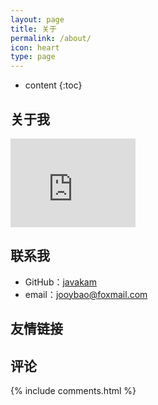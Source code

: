 ```yaml
---
layout: page
title: 关于
permalink: /about/
icon: heart
type: page
---
```


* content
{:toc}

## 关于我

<iframe src="https://github.com/javakam" style="border: 0;height: 142px;width: 200px;overflow: hidden;" frameBorder="0"></iframe>

## 联系我

* GitHub：[javakam](https://github.com/javakam)
* email：jooybao@foxmail.com

## 友情链接

## 评论

{% include comments.html %}
